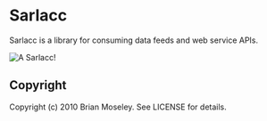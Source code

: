 # Sarlacc

Sarlacc is a library for consuming data feeds and web service APIs.

![A Sarlacc!](http://upload.wikimedia.org/wikipedia/en/2/29/Sarlacc.jpg)

## Copyright

Copyright (c) 2010 Brian Moseley. See LICENSE for details.
